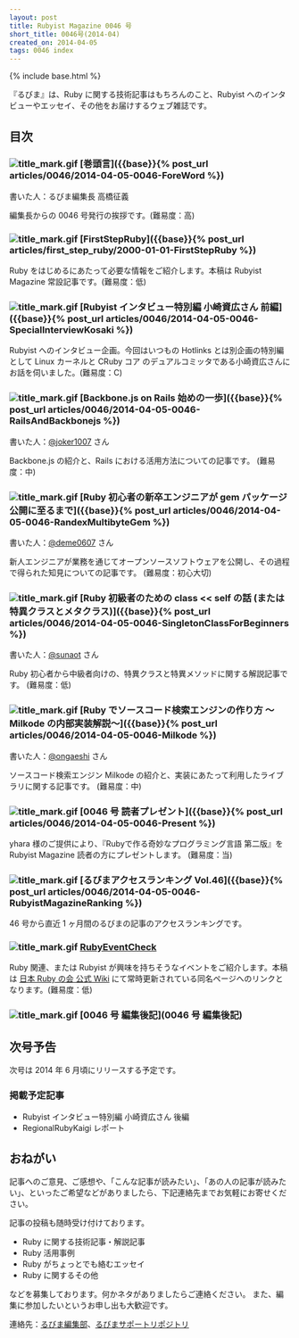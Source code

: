 ```yaml
---
layout: post
title: Rubyist Magazine 0046 号
short_title: 0046号(2014-04)
created_on: 2014-04-05
tags: 0046 index
---
```

{% include base.html %}


『るびま』は、Ruby に関する技術記事はもちろんのこと、Rubyist へのインタビューやエッセイ、その他をお届けするウェブ雑誌です。

## 目次

### ![title_mark.gif]({{base}}{{site.baseurl}}/images/title_mark.gif) [巻頭言]({{base}}{% post_url articles/0046/2014-04-05-0046-ForeWord %})

書いた人：るびま編集長 高橋征義

編集長からの 0046 号発行の挨拶です。(難易度：高)

### ![title_mark.gif]({{base}}{{site.baseurl}}/images/title_mark.gif) [FirstStepRuby]({{base}}{% post_url articles/first_step_ruby/2000-01-01-FirstStepRuby %})

Ruby をはじめるにあたって必要な情報をご紹介します。本稿は Rubyist Magazine 常設記事です。(難易度：低)

### ![title_mark.gif]({{base}}{{site.baseurl}}/images/title_mark.gif) [Rubyist インタビュー特別編 小崎資広さん 前編]({{base}}{% post_url articles/0046/2014-04-05-0046-SpecialInterviewKosaki %})

Rubyist へのインタビュー企画。今回はいつもの Hotlinks とは別企画の特別編として Linux カーネルと CRuby コア のデュアルコミッタである小崎資広さんにお話を伺いました。(難易度：C)

### ![title_mark.gif]({{base}}{{site.baseurl}}/images/title_mark.gif) [Backbone.js on Rails 始めの一歩]({{base}}{% post_url articles/0046/2014-04-05-0046-RailsAndBackbonejs %})

書いた人：[@joker1007](https://twitter.com/joker1007) さん

Backbone.js の紹介と、Rails における活用方法についての記事です。 (難易度：中)

### ![title_mark.gif]({{base}}{{site.baseurl}}/images/title_mark.gif) [Ruby 初心者の新卒エンジニアが gem パッケージ公開に至るまで]({{base}}{% post_url articles/0046/2014-04-05-0046-RandexMultibyteGem %})

書いた人：[@deme0607](https://twitter.com/deme0607) さん

新人エンジニアが業務を通じてオープンソースソフトウェアを公開し、その過程で得られた知見についての記事です。 (難易度：初心大切)

### ![title_mark.gif]({{base}}{{site.baseurl}}/images/title_mark.gif) [Ruby 初級者のための class << self の話 (または特異クラスとメタクラス)]({{base}}{% post_url articles/0046/2014-04-05-0046-SingletonClassForBeginners %})

書いた人：[@sunaot](https://twitter.com/sunaot) さん

Ruby 初心者から中級者向けの、特異クラスと特異メソッドに関する解説記事です。 (難易度：低)

### ![title_mark.gif]({{base}}{{site.baseurl}}/images/title_mark.gif) [Ruby でソースコード検索エンジンの作り方 〜Milkode の内部実装解説〜]({{base}}{% post_url articles/0046/2014-04-05-0046-Milkode %})

書いた人：[@ongaeshi](https://twitter.com/ongaeshi) さん

ソースコード検索エンジン Milkode の紹介と、実装にあたって利用したライブラリに関する記事です。 (難易度：中)

### ![title_mark.gif]({{base}}{{site.baseurl}}/images/title_mark.gif) [0046 号 読者プレゼント]({{base}}{% post_url articles/0046/2014-04-05-0046-Present %})

yhara 様のご提供により、『Rubyで作る奇妙なプログラミング言語 第二版』を Rubyist Magazine 読者の方にプレゼントします。 (難易度：当)

### ![title_mark.gif]({{base}}{{site.baseurl}}/images/title_mark.gif) [るびまアクセスランキング Vol.46]({{base}}{% post_url articles/0046/2014-04-05-0046-RubyistMagazineRanking %})

46 号から直近 1 ヶ月間のるびまの記事のアクセスランキングです。

### ![title_mark.gif]({{base}}{{site.baseurl}}/images/title_mark.gif) [RubyEventCheck](https://github.com/ruby-no-kai/official/wiki/RubyEventCheck)

Ruby 関連、または Rubyist が興味を持ちそうなイベントをご紹介します。本稿は [日本 Ruby の会 公式 Wiki](https://github.com/ruby-no-kai/official/wiki) にて常時更新されている同名ページへのリンクとなります。(難易度：低)

### ![title_mark.gif]({{base}}{{site.baseurl}}/images/title_mark.gif) [0046 号 編集後記](0046 号 編集後記)

## 次号予告

次号は 2014 年 6 月頃にリリースする予定です。

### 掲載予定記事

* Rubyist インタビュー特別編 小崎資広さん 後編
* RegionalRubyKaigi レポート


## おねがい

記事へのご意見、ご感想や、「こんな記事が読みたい」、「あの人の記事が読みたい」、といったご希望などがありましたら、下記連絡先までお気軽にお寄せください。

記事の投稿も随時受け付けております。

* Ruby に関する技術記事・解説記事
* Ruby 活用事例
* Ruby がちょっとでも絡むエッセイ
* Ruby に関するその他


などを募集しております。何かネタがありましたらご連絡ください。
また、編集に参加したいというお申し出も大歓迎です。

連絡先：[るびま編集部](mailto:magazine@ruby-no-kai.org)、[るびまサポートリポジトリ](https://github.com/rubima/rubima-support)


